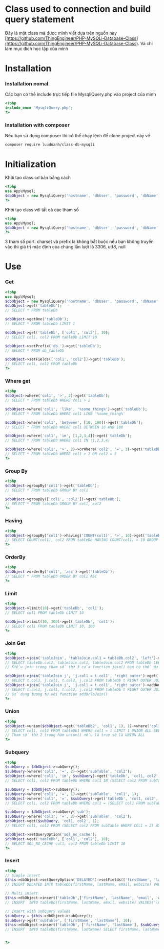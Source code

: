 # Class used to connection and build query statement
Đây là một class mà được mình viết dựa trên nguồn này [https://github.com/ThingEngineer/PHP-MySQLi-Database-Class](https://github.com/ThingEngineer/PHP-MySQLi-Database-Class). Và chỉ làm mục đích học tập của mình
# Installation
### Installation nomal
Các bạn có thể include trực tiếp file MysqliQuery.php vào project của mình

```php
<?php
include_once 'MysqliQuery.php';
?>
```
### Installation with composer
Nếu bạn sử dụng composer thì có thể chạy lệnh để clone project này về
```
composer require luudoanh/class-db-mysqli
```
# Initialization
Khởi tạo class cơ bản bằng cách
```php
<?php
use App\Mysql;
$dbObject = new MysqliQuery('hostname', 'dbUser', 'password', 'dbName');
?>
```
Khởi tạo class với tất cả các tham số
```php
<?php
use App\Mysql;
$dbObject = new MysqliQuery('hostname', 'dbUser', 'password', 'dbName', 'port', 'charset', 'prefix');
?>
```
3 tham số port. charset và prefix là không bắt buộc nếu bạn không truyền vào thì giá trị mặc định của chúng lần lượt là 3306, utf8, null
# Use
### Get
```php
<?php
use App\Mysql;
$dbObject = new MysqliQuery('hostname', 'dbUser', 'password', 'dbName', 'port', 'charset', 'prefix');
$dbObject->get('tableDb');
// SELECT * FROM tableDb

$dbObject->getOne('tableDb');
// SELECT * FROM tableDb LIMIT 1

$dbObject->get('tableDb', ['col1', 'col2'], 10);
// SELECT col1, col2 FROM tableDb LIMIT 10

$dbObject->setPrefix('db_')->get('tableDb');
// SELECT * FROM db_tableDb

$dbObject->setFields(['col1', 'col2'])->get('tableDb');
// SELECT col1, col2 FROM tableDb
?>
```

### Where get
```php
<?php
$dbOject->where('col1', '>', 2)->get('tableDb');
// SELECT * FROM tableDb WHERE col1 > 2

$dbObject->where('col1', 'like', '%some_thing%')->get('tableDb');
// SELECT * FROM tableDb WHERE col1 LIKE '%some_thing%'

$dbObject->where('col1', 'between', [10, 100])->get('tableDb');
// SELECT * FROM tableDb WHERE col1 BETWEEN 10 AND 100

$dbObject->where('col1', 'in', [1,2,3,4])->get('tableDb');
// SELECT * FROM tableDb WHERE col1 IN (1,2,3,4)

$dbObject->where('col1', '>', 2)->orWhere('col2', '=', 3)->get('tableDb');
// SELECT * FROM tableDb WHERE col1 > 2 OR col2 = 3
?>
```

### Group By
```php
<?php
$dbObject->groupBy('col1')->get('tableDb');
// SELECT * FROM tableDb GROUP BY col1

$dbObject->groupBy(['col1', 'col2'])->get('tableDb');
// SELECT * FROM tableDb GROUP BY col1, col2
?>
```

### Having 
```php
<?php
$dbObject->groupBy('col1')->having('COUNT(col1)', '>', 10)->get('tableDb', 'COUNT(col1), col2', 10);
// SELECT COUNT(col1), col2 FROM tableDb HAVING COUNT(col1) > 10 GROUP BY col1 LIMIT 10
?>
```

### OrderBy
```php
<?php
$dbObject->orderBy('col1', 'asc')->get('tableDb');
// SELECT * FROM tableDb ORDER BY col1 ASC
?>
```

### Limit
```php
<?php
$dbObject->limit(10)->get('tableDb', 'col1');
// SELECT col1 FROM tableDb LIMIT 10

$dbObject->limit(10, 100)->get('tableDb', 'col1');
// SELECT col1 FROM tableDb LIMIT 10, 100
?>
```

### Join Get
```php
<?php
$dbObject->join('tableJoin', 'tableJoin.col1 = tableDb.col2', 'left')->get('tableDb', ['tableDb.col2', 'tableJoin.col1', 'tableJoin.col2'], 10);
// SELECT tableDb.col2, tableJoin.col1, tableJoin.col2 FROM tableDb LEFT JOIN tableJoin ON tableDb.col2 = tableJoin.col1 LIMIT 10
// Kiểu join trong tham số thứ 3 của function join() bạn có thể dử dụng INNER, LEFT, LEFT OUTER, RIGHT, RIGHT OUTER

$dbObject->join('tableJoin j', 'j.col1 = t.col1', 'right outer')->get('tableDb t', ['t.col1', 'j.col1', 't.col2', 'j.col2'], 10);
// SELECT t.col1, j.col1, t.col2, j.col2 FROM tableDb t RIGHT OUTER JOIN tableJoin ON j.col1 = t.col2 LIMIT 10
$dbObject->join('tableJoin j', 'j.col1 = t.col1', 'right outer')->addAndToJoin('j.col2', '>', 3)->get('tableDb t', ['t.col1', 'j.col1', 't.col2', 'j.col2'], 10);
// SELECT t.col1, j.col1, t.col2, j.col2 FROM tableDb t RIGHT OUTER JOIN tableJoin ON j.col1 = t.col2 AND j.col2 > 3 LIMIT 10
// Sử dụng tương tự với function addOrToJoin()
?>
```

### Union
```php
<?php
$dbObject->union($dbObject->get('tableDb2', 'col1', 1), 1)->where('col1', '=', 1)->get('tableDb1', 'col1, col2', 1);
// SELECT col1, col2 FROM tableDb1 WHERE col1 = 1 LIMIT 1 UNION ALL SELECT col1 FROM tableDb2 LIMIT 1
// Tham số thứ 2 trong hàm union() nếu là true sẽ là UNION ALL
?>
```

### Subquery
```php
<?php
$subQuery = $dbObject->subQuery();
$subQuery->where('col1', '=', 2)->get('subTable', 'col2');
$dbObject->where('col1', 'in', $subQuery)->get('tableDb', 'col1, col2', 1);
// SELECT col1, col2 FROM tableDb WHERE col1 IN (SELECT col2 FROM subTable WHERE col1 = 2) LIMIT 1

$subQuery = $dbObject->subQuery();
$subQuery->where('col1', '=', 1)->get('subTable', 'col1', 1);
$dbObject->where('col1', '=', $subQuery)->get('tableDb', 'col1, col2', 1);
// SELECT col1, col2 FROM tableDb WHERE col1 = (SELECT col1 FROM subTable WHERE col1 = 1 LIMIT 1) LIMIT 1

$subQuery = $dbObject->subQuery('sub');
$subQuery->where('col1', '=', 2)->get('subTable', 'col2');
$dbObject->get($subQuery, 'col1, col2', 1);
// SELECT col1, col2 FROM (SELECT col2 FROM subTable WHERE COL1 = 2) AS sub LIMIT 1

$dbObject->setQueryOption('sql_no_cache');
$dbObject->get('tableDb', ['col1', 'col2'], 10);
// SELECT SQL_NO_CACHE col1, col2 FROM tableDb LIMIT 10
?>
```

### Insert
```php
<?php
// Simple insert
$this->dbObject->setQueryOption('DELAYED')->setFields(['firstName', 'lastName', 'email', 'website'])->insertValues(['luu', 'doanh', 'luudoanh26@gmail.com', 'https://github.com/luudoanh'])->insert('tableDb');
// INSERT DELAYED INTO tableDb(firstName, lastName, email, website) VALUES('luu','doanh','luudoanh26@gmail.com','https://github.com/luudoanh')

// Multi insert
$this->dbObject->insert('tableDb',['firstName', 'lastName', 'email', 'website'], [['luu', 'doanh', 'luudoanh26@gmail.com', 'https://github.com/luudoanh'], ['tran', 'tuan', 'trantuan12@gmail.com', 'https://trantuan.com']]);
// INSERT  INTO tableDb(firstName, lastName, email, website) VALUES('luu','doanh','luudoanh26@gmail.com','https://github.com/luudoanh'),('tran','tuan','trantuan12@gmail.com','https://trantuan.com')

// Insert with subquery values
$subQuery = $this->dbObject->subQuery();
$subQuery->get('subTable', ['firstName', 'lastName'], 10);
$this->dbObject->insert('tableDb', ['firstName', 'lastName'], $subQuery);
// INSERT  INTO tableDb(firstName, lastName) SELECT firstName, lastName FROM subTable LIMIT 10


?>